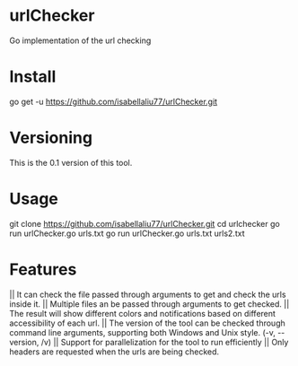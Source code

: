 # urlChecker

Go implementation of the url checking


# Install
go get -u https://github.com/isabellaliu77/urlChecker.git

# Versioning
This is the 0.1 version of this tool. 

# Usage
git clone https://github.com/isabellaliu77/urlChecker.git
cd urlchecker
go run urlChecker.go urls.txt
go run urlChecker.go urls.txt urls2.txt

# Features
|| It can check the file passed through arguments to get and check the urls inside it. 
|| Multiple files an be passed through arguments to get checked. 
|| The result will show different colors and notifications based on different accessibility of each url. 
|| The version of the tool can be checked through command line arguments, supporting both Windows and Unix style. (-v, --version, /v)
|| Support for parallelization for the tool to run efficiently
|| Only headers are requested when the urls are being checked. 